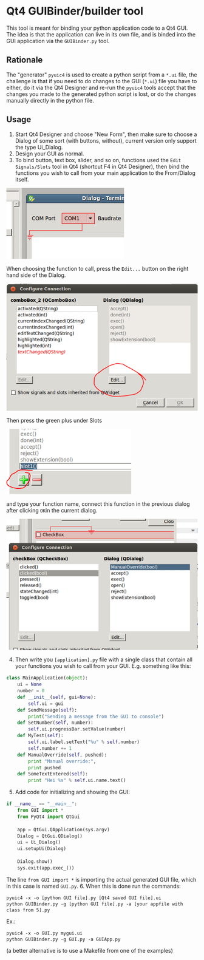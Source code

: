 # Qt4 GUIBinder/builder tool

This tool is meant for binding your python application code to a Qt4 GUI. The idea is that the application can live in its own file, and is binded into the GUI application via the `GUIBinder.py` tool.

## Rationale
The "generator" `pyuic4` is used to create a python script from a `*.ui` file, the challenge is that if you need to do changes to the GUI (`*.ui`) file you have to either, do it via the Qt4 Designer and re-run the `pyuic4` tools accept that the changes you made to the generated python script is lost, or do the changes manually directly in the python file.

## Usage
1. Start Qt4 Designer and choose "New Form", then make sure to choose a Dialog of some sort (with buttons, without), current version only support the type Ui_Dialog.
2. Design your GUI as normal.
3. To bind button, text box, slider, and so on, functions used the `Edit Signals/Slots` tool in Qt4 (shortcut F4 in Qt4 Designer), then bind the functions you wish to call from your main application to the From/Dialog itself.

![Binding Functions](documentation/function_binding.png)

When choosing the function to call, press the `Edit...` button on the right hand side of the Dialog.

![Edit Functions](documentation/edit_function1.png)

Then press the green plus under Slots

![Edit Functions2](documentation/edit_function2.png)

and type your function name, connect this function in the previous dialog after clicking `OK`in the current dialog.

![Edit Functions3](documentation/edit_function3.png)

4. Then write you `[application].py` file with a single class that contain all your functions you wish to call from your GUI. E.g. something like this:
```python
class MainApplication(object):
	ui = None
	number = 0
	def __init__(self, gui=None):
		self.ui = gui
	def SendMessage(self):
		print("Sending a message from the GUI to console")
	def SetNumber(self, number):
		self.ui.progressBar.setValue(number)
	def MyTest(self):
		self.ui.label.setText("%u" % self.number)
		self.number += 1
	def ManualOverride(self, pushed):
		print "Manual override:",
		print pushed
	def SomeTextEntered(self):
		print "Hei %s" % self.ui.name.text()
```
5. Add code for initializing and showing the GUI:
```python
if __name__ == "__main__":
	from GUI import *
	from PyQt4 import QtGui

	app = QtGui.QApplication(sys.argv)
	Dialog = QtGui.QDialog()
	ui = Ui_Dialog()
	ui.setupUi(Dialog)

	Dialog.show()
	sys.exit(app.exec_())
```
The line `from GUI import *` is importing the actual generated GUI file, which in this case is named `GUI.py`.
6. When this is done run the commands:
```
pyuic4 -x -o [python GUI file].py [Qt4 saved GUI file].ui
python GUIBinder.py -g [python GUI file].py -a [your appfile with class from 5].py
```
Ex.:
```
pyuic4 -x -o GUI.py mygui.ui
python GUIBinder.py -g GUI.py -a GUIApp.py
```
(a better alternative is to use a Makefile from one of the examples)
